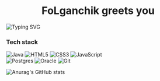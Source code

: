 <h1 align="center"> FoLganchik greets you </h1>

![Typing SVG](https://readme-typing-svg.herokuapp.com?color=%2336BCF7&lines=Hello+World,+manera+krutit+world)

<h3>Tech stack</h3>

![Java](https://img.shields.io/badge/java-%23ED8B00.svg?style=for-the-badge&logo=openjdk&logoColor=black) 
![HTML5](https://img.shields.io/badge/html5-%23E34F26.svg?style=for-the-badge&logo=html5&logoColor=white)
![CSS3](https://img.shields.io/badge/css3-%231572B6.svg?style=for-the-badge&logo=css3&logoColor=purple)
![JavaScript](https://img.shields.io/badge/javascript-%23323330.svg?style=for-the-badge&logo=javascript&logoColor=%23F7DF1E)<br>
![Postgres](https://img.shields.io/badge/postgres-%23316192.svg?style=for-the-badge&logo=postgresql&logoColor=white)
![Oracle](https://img.shields.io/badge/Oracle-F80000?style=for-the-badge&logo=oracle&logoColor=white)
![Git](https://img.shields.io/badge/git-%23F05033.svg?style=for-the-badge&logo=git&logoColor=white)

![Anurag's GitHub stats](https://github-readme-stats.vercel.app/api?username=FoLganchik&amp;include_all_commits=true&amp;count_private=true&amp;show_icons=true&amp;line_height=25&amp;theme=midnight-purple)
